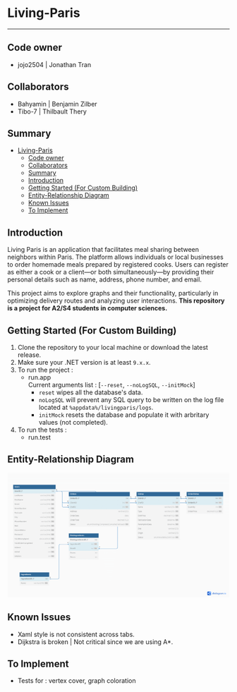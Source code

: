# Living-Paris

---

## Code owner
- jojo2504 | Jonathan Tran
  
## Collaborators
- Bahyamin | Benjamin Zilber
- Tibo-7 | Thilbault Thery

## Summary
- [Living-Paris](#living-paris)
  - [Code owner](#code-owner)
  - [Collaborators](#collaborators)
  - [Summary](#summary)
  - [Introduction](#introduction)
  - [Getting Started (For Custom Building)](#getting-started-for-custom-building)
  - [Entity-Relationship Diagram](#entity-relationship-diagram)
  - [Known Issues](#known-issues)
  - [To Implement](#to-implement)

## Introduction
Living Paris is an application that facilitates meal sharing between neighbors within Paris. The platform allows individuals or local businesses to order homemade meals prepared by registered cooks. Users can register as either a cook or a client—or both simultaneously—by providing their personal details such as name, address, phone number, and email.

This project aims to explore graphs and their functionality, particularly in optimizing delivery routes and analyzing user interactions.
**This repository is a project for A2/S4 students in computer sciences.**

## Getting Started (For Custom Building)
1. Clone the repository to your local machine or download the latest release.
2. Make sure your .NET version is at least `9.x.x`.
3. To run the project : 
    - run.app \
      Current arguments list : [`--reset`, `--noLogSQL`, `--initMock`]
      - `reset` wipes all the database's data.
      - `noLogSQL` will prevent any SQL query to be written on the log file located at `%appdata%/livingparis/logs`. 
      - `initMock` resets the database and populate it with arbritary values (not completed).
4. To run the tests :
    - run.test
     
## Entity-Relationship Diagram
![Entity Association Diagram](markdownassets\Image\EA-diagram.png)

## Known Issues
- Xaml style is not consistent across tabs.
- Dijkstra is broken | Not critical since we are using A*.

## To Implement
- Tests for : vertex cover, graph coloration
